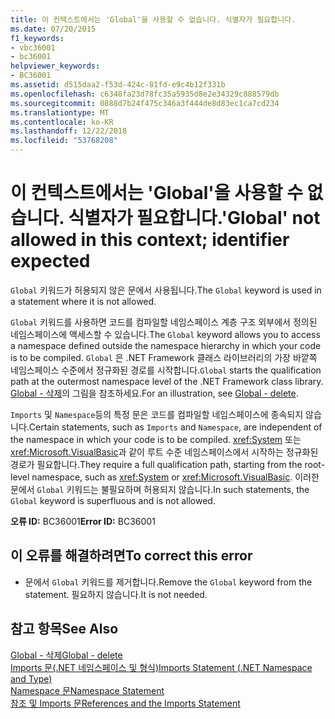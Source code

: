 ```yaml
---
title: 이 컨텍스트에서는 'Global'을 사용할 수 없습니다. 식별자가 필요합니다.
ms.date: 07/20/2015
f1_keywords:
- vbc36001
- bc36001
helpviewer_keywords:
- BC36001
ms.assetid: d515daa2-f53d-424c-81fd-e9c4b12f331b
ms.openlocfilehash: c6348fa23d78fc35a5935d8e2e34329c888579db
ms.sourcegitcommit: 0888d7b24f475c346a3f444de8d83ec1ca7cd234
ms.translationtype: MT
ms.contentlocale: ko-KR
ms.lasthandoff: 12/22/2018
ms.locfileid: "53768208"
---
```

# <a name="global-not-allowed-in-this-context-identifier-expected"></a><span data-ttu-id="70f5a-102">이 컨텍스트에서는 'Global'을 사용할 수 없습니다. 식별자가 필요합니다.</span><span class="sxs-lookup"><span data-stu-id="70f5a-102">'Global' not allowed in this context; identifier expected</span></span>
<span data-ttu-id="70f5a-103">`Global` 키워드가 허용되지 않은 문에서 사용됩니다.</span><span class="sxs-lookup"><span data-stu-id="70f5a-103">The `Global` keyword is used in a statement where it is not allowed.</span></span>  
  
 <span data-ttu-id="70f5a-104">`Global` 키워드를 사용하면 코드를 컴파일할 네임스페이스 계층 구조 외부에서 정의된 네임스페이스에 액세스할 수 있습니다.</span><span class="sxs-lookup"><span data-stu-id="70f5a-104">The `Global` keyword allows you to access a namespace defined outside the namespace hierarchy in which your code is to be compiled.</span></span> <span data-ttu-id="70f5a-105">`Global` 은 .NET Framework 클래스 라이브러리의 가장 바깥쪽 네임스페이스 수준에서 정규화된 경로를 시작합니다.</span><span class="sxs-lookup"><span data-stu-id="70f5a-105">`Global` starts the qualification path at the outermost namespace level of the .NET Framework class library.</span></span> <span data-ttu-id="70f5a-106">[Global - 삭제](https://msdn.microsoft.com/library/18c8ba14-40f6-4978-8096-6a5852324635)의 그림을 참조하세요.</span><span class="sxs-lookup"><span data-stu-id="70f5a-106">For an illustration, see [Global - delete](https://msdn.microsoft.com/library/18c8ba14-40f6-4978-8096-6a5852324635).</span></span>  
  
 <span data-ttu-id="70f5a-107">`Imports` 및 `Namespace`등의 특정 문은 코드를 컴파일할 네임스페이스에 종속되지 않습니다.</span><span class="sxs-lookup"><span data-stu-id="70f5a-107">Certain statements, such as `Imports` and `Namespace`, are independent of the namespace in which your code is to be compiled.</span></span> <span data-ttu-id="70f5a-108"><xref:System> 또는 <xref:Microsoft.VisualBasic>과 같이 루트 수준 네임스페이스에서 시작하는 정규화된 경로가 필요합니다.</span><span class="sxs-lookup"><span data-stu-id="70f5a-108">They require a full qualification path, starting from the root-level namespace, such as <xref:System> or <xref:Microsoft.VisualBasic>.</span></span> <span data-ttu-id="70f5a-109">이러한 문에서 `Global` 키워드는 불필요하며 허용되지 않습니다.</span><span class="sxs-lookup"><span data-stu-id="70f5a-109">In such statements, the `Global` keyword is superfluous and is not allowed.</span></span>  
  
 <span data-ttu-id="70f5a-110">**오류 ID:** BC36001</span><span class="sxs-lookup"><span data-stu-id="70f5a-110">**Error ID:** BC36001</span></span>  
  
## <a name="to-correct-this-error"></a><span data-ttu-id="70f5a-111">이 오류를 해결하려면</span><span class="sxs-lookup"><span data-stu-id="70f5a-111">To correct this error</span></span>  
  
-   <span data-ttu-id="70f5a-112">문에서 `Global` 키워드를 제거합니다.</span><span class="sxs-lookup"><span data-stu-id="70f5a-112">Remove the `Global` keyword from the statement.</span></span> <span data-ttu-id="70f5a-113">필요하지 않습니다.</span><span class="sxs-lookup"><span data-stu-id="70f5a-113">It is not needed.</span></span>  
  
## <a name="see-also"></a><span data-ttu-id="70f5a-114">참고 항목</span><span class="sxs-lookup"><span data-stu-id="70f5a-114">See Also</span></span>  
 [<span data-ttu-id="70f5a-115">Global - 삭제</span><span class="sxs-lookup"><span data-stu-id="70f5a-115">Global - delete</span></span>](https://msdn.microsoft.com/library/18c8ba14-40f6-4978-8096-6a5852324635)  
 [<span data-ttu-id="70f5a-116">Imports 문(.NET 네임스페이스 및 형식)</span><span class="sxs-lookup"><span data-stu-id="70f5a-116">Imports Statement (.NET Namespace and Type)</span></span>](../../visual-basic/language-reference/statements/imports-statement-net-namespace-and-type.md)  
 [<span data-ttu-id="70f5a-117">Namespace 문</span><span class="sxs-lookup"><span data-stu-id="70f5a-117">Namespace Statement</span></span>](../../visual-basic/language-reference/statements/namespace-statement.md)  
 [<span data-ttu-id="70f5a-118">참조 및 Imports 문</span><span class="sxs-lookup"><span data-stu-id="70f5a-118">References and the Imports Statement</span></span>](../../visual-basic/programming-guide/program-structure/references-and-the-imports-statement.md)
